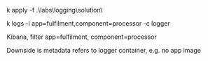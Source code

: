 

k apply -f .\labs\logging\solution\

k logs -l app=fulfilment,component=processor -c logger

Kibana, filter app=fulfilment, component=processor

Downside is metadata refers to logger container, e.g. no app image